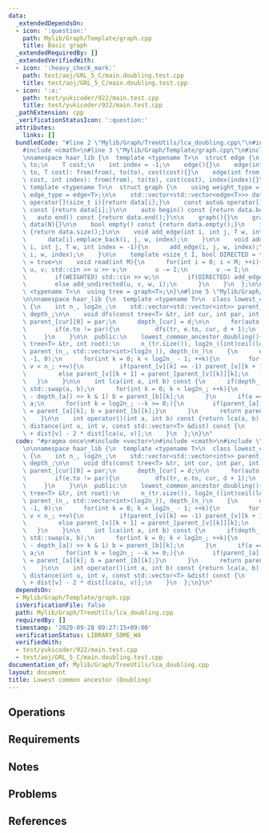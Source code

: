 ```yaml
---
data:
  _extendedDependsOn:
  - icon: ':question:'
    path: Mylib/Graph/Template/graph.cpp
    title: Basic graph
  _extendedRequiredBy: []
  _extendedVerifiedWith:
  - icon: ':heavy_check_mark:'
    path: test/aoj/GRL_5_C/main.doubling.test.cpp
    title: test/aoj/GRL_5_C/main.doubling.test.cpp
  - icon: ':x:'
    path: test/yukicoder/922/main.test.cpp
    title: test/yukicoder/922/main.test.cpp
  _pathExtension: cpp
  _verificationStatusIcon: ':question:'
  attributes:
    links: []
  bundledCode: "#line 2 \"Mylib/Graph/TreeUtils/lca_doubling.cpp\"\n#include <vector>\n\
    #include <cmath>\n#line 3 \"Mylib/Graph/Template/graph.cpp\"\n#include <iostream>\n\
    \nnamespace haar_lib {\n  template <typename T>\n  struct edge {\n    int from,\
    \ to;\n    T cost;\n    int index = -1;\n    edge(){}\n    edge(int from, int\
    \ to, T cost): from(from), to(to), cost(cost){}\n    edge(int from, int to, T\
    \ cost, int index): from(from), to(to), cost(cost), index(index){}\n  };\n\n \
    \ template <typename T>\n  struct graph {\n    using weight_type = T;\n    using\
    \ edge_type = edge<T>;\n\n    std::vector<std::vector<edge<T>>> data;\n\n    auto&\
    \ operator[](size_t i){return data[i];}\n    const auto& operator[](size_t i)\
    \ const {return data[i];}\n\n    auto begin() const {return data.begin();}\n \
    \   auto end() const {return data.end();}\n\n    graph(){}\n    graph(int N):\
    \ data(N){}\n\n    bool empty() const {return data.empty();}\n    int size() const\
    \ {return data.size();}\n\n    void add_edge(int i, int j, T w, int index = -1){\n\
    \      data[i].emplace_back(i, j, w, index);\n    }\n\n    void add_undirected(int\
    \ i, int j, T w, int index = -1){\n      add_edge(i, j, w, index);\n      add_edge(j,\
    \ i, w, index);\n    }\n\n    template <size_t I, bool DIRECTED = true, bool WEIGHTED\
    \ = true>\n    void read(int M){\n      for(int i = 0; i < M; ++i){\n        int\
    \ u, v; std::cin >> u >> v;\n        u -= I;\n        v -= I;\n        T w = 1;\n\
    \        if(WEIGHTED) std::cin >> w;\n        if(DIRECTED) add_edge(u, v, w, i);\n\
    \        else add_undirected(u, v, w, i);\n      }\n    }\n  };\n\n  template\
    \ <typename T>\n  using tree = graph<T>;\n}\n#line 5 \"Mylib/Graph/TreeUtils/lca_doubling.cpp\"\
    \n\nnamespace haar_lib {\n  template <typename T>\n  class lowest_common_ancestor_doubling\
    \ {\n    int n_, log2n_;\n    std::vector<std::vector<int>> parent_;\n    std::vector<int>\
    \ depth_;\n\n    void dfs(const tree<T> &tr, int cur, int par, int d){\n     \
    \ parent_[cur][0] = par;\n      depth_[cur] = d;\n\n      for(auto &e : tr[cur]){\n\
    \        if(e.to != par){\n          dfs(tr, e.to, cur, d + 1);\n        }\n \
    \     }\n    }\n\n  public:\n    lowest_common_ancestor_doubling(){}\n    lowest_common_ancestor_doubling(const\
    \ tree<T> &tr, int root):\n      n_(tr.size()), log2n_((int)ceil(log2(n_)) + 1),\
    \ parent_(n_, std::vector<int>(log2n_)), depth_(n_)\n    {\n      dfs(tr, root,\
    \ -1, 0);\n      for(int k = 0; k < log2n_ - 1; ++k){\n        for(int v = 0;\
    \ v < n_; ++v){\n          if(parent_[v][k] == -1) parent_[v][k + 1] = -1;\n \
    \         else parent_[v][k + 1] = parent_[parent_[v][k]][k];\n        }\n   \
    \   }\n    }\n\n    int lca(int a, int b) const {\n      if(depth_[a] >= depth_[b])\
    \ std::swap(a, b);\n      for(int k = 0; k < log2n_; ++k){\n        if((depth_[b]\
    \ - depth_[a]) >> k & 1) b = parent_[b][k];\n      }\n      if(a == b) return\
    \ a;\n      for(int k = log2n_; --k >= 0;){\n        if(parent_[a][k] != parent_[b][k]){a\
    \ = parent_[a][k]; b = parent_[b][k];}\n      }\n      return parent_[a][0];\n\
    \    }\n\n    int operator()(int a, int b) const {return lca(a, b);}\n\n    T\
    \ distance(int u, int v, const std::vector<T> &dist) const {\n      return dist[u]\
    \ + dist[v] - 2 * dist[lca(u, v)];\n    }\n  };\n}\n"
  code: "#pragma once\n#include <vector>\n#include <cmath>\n#include \"Mylib/Graph/Template/graph.cpp\"\
    \n\nnamespace haar_lib {\n  template <typename T>\n  class lowest_common_ancestor_doubling\
    \ {\n    int n_, log2n_;\n    std::vector<std::vector<int>> parent_;\n    std::vector<int>\
    \ depth_;\n\n    void dfs(const tree<T> &tr, int cur, int par, int d){\n     \
    \ parent_[cur][0] = par;\n      depth_[cur] = d;\n\n      for(auto &e : tr[cur]){\n\
    \        if(e.to != par){\n          dfs(tr, e.to, cur, d + 1);\n        }\n \
    \     }\n    }\n\n  public:\n    lowest_common_ancestor_doubling(){}\n    lowest_common_ancestor_doubling(const\
    \ tree<T> &tr, int root):\n      n_(tr.size()), log2n_((int)ceil(log2(n_)) + 1),\
    \ parent_(n_, std::vector<int>(log2n_)), depth_(n_)\n    {\n      dfs(tr, root,\
    \ -1, 0);\n      for(int k = 0; k < log2n_ - 1; ++k){\n        for(int v = 0;\
    \ v < n_; ++v){\n          if(parent_[v][k] == -1) parent_[v][k + 1] = -1;\n \
    \         else parent_[v][k + 1] = parent_[parent_[v][k]][k];\n        }\n   \
    \   }\n    }\n\n    int lca(int a, int b) const {\n      if(depth_[a] >= depth_[b])\
    \ std::swap(a, b);\n      for(int k = 0; k < log2n_; ++k){\n        if((depth_[b]\
    \ - depth_[a]) >> k & 1) b = parent_[b][k];\n      }\n      if(a == b) return\
    \ a;\n      for(int k = log2n_; --k >= 0;){\n        if(parent_[a][k] != parent_[b][k]){a\
    \ = parent_[a][k]; b = parent_[b][k];}\n      }\n      return parent_[a][0];\n\
    \    }\n\n    int operator()(int a, int b) const {return lca(a, b);}\n\n    T\
    \ distance(int u, int v, const std::vector<T> &dist) const {\n      return dist[u]\
    \ + dist[v] - 2 * dist[lca(u, v)];\n    }\n  };\n}\n"
  dependsOn:
  - Mylib/Graph/Template/graph.cpp
  isVerificationFile: false
  path: Mylib/Graph/TreeUtils/lca_doubling.cpp
  requiredBy: []
  timestamp: '2020-09-28 09:27:15+09:00'
  verificationStatus: LIBRARY_SOME_WA
  verifiedWith:
  - test/yukicoder/922/main.test.cpp
  - test/aoj/GRL_5_C/main.doubling.test.cpp
documentation_of: Mylib/Graph/TreeUtils/lca_doubling.cpp
layout: document
title: Lowest common ancestor (Doubling)
---
```


## Operations

## Requirements

## Notes

## Problems

## References
